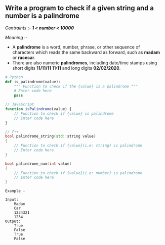 ## Write a program to check if a given string and a number is a palindrome
_Contraints_ :-
**_1 < number < 10000_**

_Meaning_ :-
- A **palindrome** is a word, number, phrase, or other sequence of characters which reads the same backward as forward, such as **madam** or **racecar**. 
- There are also numeric **palindromes**, including date/time stamps using short digits **11/11/11 11:11** and long digits **02/02/2020**.
```python
# Python
def is_palindrome(value):
	""" Function to check if the {value} is a palindrome """
	# Enter code here
	pass
```

```js
// JavaScript
function isPalindrome(value) {
	// Function to check if {value} is palindrome
	// Enter code here
}
```

```cpp
// C++
bool palindrome_string(std::string value) 
{
	// Function to check if {value}(i.e: string) is palindrome
	// Enter code here
}

bool palindrome_num(int value) 
{
	// Function to check if {value}(i.e: number) is palindrome
	// Enter code here
}
```

```
Example -

Input:
	Madam
	Car
	1234321
	1234
Output:
	True
	False
	True
	False
```
